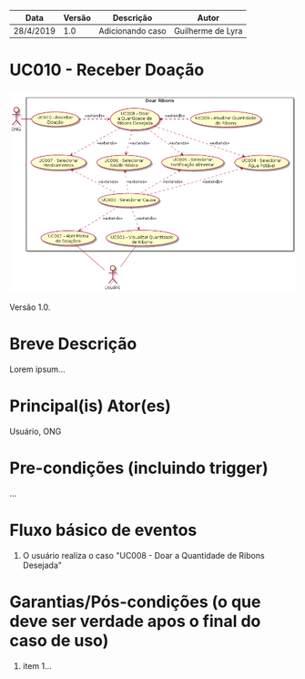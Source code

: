 | Data       | Versão  | Descrição       | Autor            |
| ---------- | ------- | --------------- | ---------------- |
| 28/4/2019 | 1.0 | Adicionando caso | Guilherme de Lyra |


# UC010 - Receber Doação


![diagrama](Doar_Ribons.png)

Versão 1.0.

# Breve Descrição
Lorem ipsum...

# Principal(is) Ator(es)
Usuário, ONG

# Pre-condições (incluindo trigger)
...

# Fluxo básico de eventos
1. O usuário realiza o caso "UC008 - Doar a Quantidade de Ribons Desejada"


# Garantias/Pós-condições (o que deve ser verdade apos o final do caso de uso)
1. item 1...
